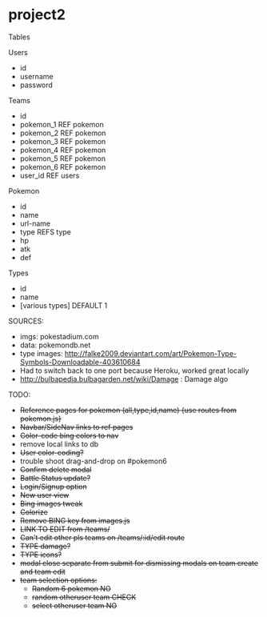 # project2

Tables

Users
* id
* username
* password

Teams
* id
* pokemon_1 REF pokemon
* pokemon_2 REF pokemon
* pokemon_3 REF pokemon
* pokemon_4 REF pokemon
* pokemon_5 REF pokemon
* pokemon_6 REF pokemon
* user_id REF users

Pokemon
* id
* name
* url-name
* type REFS type
* hp
* atk
* def

Types
* id
* name
* [various types] DEFAULT 1


SOURCES:
* imgs: pokestadium.com
* data: pokemondb.net
* type images: http://falke2009.deviantart.com/art/Pokemon-Type-Symbols-Downloadable-403610684
* Had to switch back to one port because Heroku, worked great locally
* http://bulbapedia.bulbagarden.net/wiki/Damage : Damage algo

TODO: 
* ~~Reference pages for pokemon (all,type,id,name) {use routes from pokemon.js}~~
* ~~Navbar/SideNav links to ref pages~~
* ~~Color-code bing colors to nav~~
* remove local links to db
* ~~User color-coding?~~
* trouble shoot drag-and-drop on #pokemon6
* ~~Confirm delete modal~~
* ~~Battle Status update?~~
* ~~Login/Signup option~~
* ~~New user view~~
* ~~Bing images tweak~~
* ~~Colorize~~
* ~~Remove BING key from images.js~~
* ~~LINK TO EDIT from /teams/~~
* ~~Can't edit other pls teams on /teams/:id/edit route~~
* ~~TYPE damage?~~
* ~~TYPE icons?~~
* ~~modal close separate from submit for dismissing modals on team create and team edit~~
* ~~team selection options:~~
  * ~~Random 6 pokemon NO~~
  * ~~random otheruser team CHECK~~
  * ~~select otheruser team NO~~

